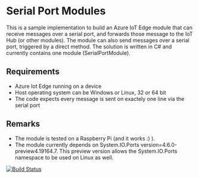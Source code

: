 # Serial Port Modules
This is a sample implementation to build an Azure IoT Edge module that can receive messages over a serial port, and forwards those message to the IoT Hub (or other modules). The module can also send messages over a serial port, triggered by a direct method.
The solution is written in C# and currently contains one module (SerialPortModule).

## Requirements
- Azure Iot Edge running on a device
- Host operating system can be Windows or Linux, 32 or 64 bit
- The code expects every message is sent on exactely one line via the serial port

## Remarks
- The module is tested on a Raspberry Pi (and it works :) ).
- The module currently depends on System.IO.Ports version=4.6.0-preview4.19164.7. This preview version allows the System.IO.Ports namespace to be used on Linux as well.

[![Build Status](https://jtlns.visualstudio.com/SpeedTester/_apis/build/status/Build%20and%20Push%20to%20Docker%20Hub?branchName=master)](https://jtlns.visualstudio.com/SpeedTester/_build/latest?definitionId=40&branchName=master)